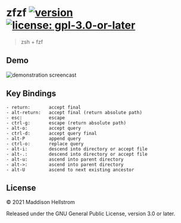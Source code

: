 # zfzf [![version](https://img.shields.io/github/v/tag/b0o/zfzf?style=flat&color=yellow&label=version&sort=semver)](https://github.com/b0o/zfzf/releases) [![license: gpl-3.0-or-later](https://img.shields.io/github/license/b0o/zfzf?style=flat&color=green)](https://opensource.org/licenses/GPL-3.0)

> zsh + fzf

## Demo

![demonstration screencast](./assets/demo-01.gif)

## Key Bindings

```
- return:       accept final
- alt-return:   accept final (return absolute path)
- esc:          escape
- ctrl-g:       escape (return absolute path)
- alt-o:        accept query
- ctrl-d:       accept query final
- alt-P         append query
- ctrl-o:       replace query
- alt-i:        descend into directory or accept file
- alt-.:        descend into directory or accept file
- alt-u:        ascend into parent directory
- alt->:        ascend into parent directory
- alt-U         ascend to next existing ancestor
```

## License

&copy; 2021 Maddison Hellstrom

Released under the GNU General Public License, version 3.0 or later.

